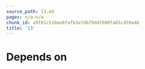 ```yaml
---
source_path: 13.md
pages: n/a-n/a
chunk_id: a9f81c510ae8fafb3e7d879d45900fa65cd59a4b
title: '13'
---
```

# Depends on
